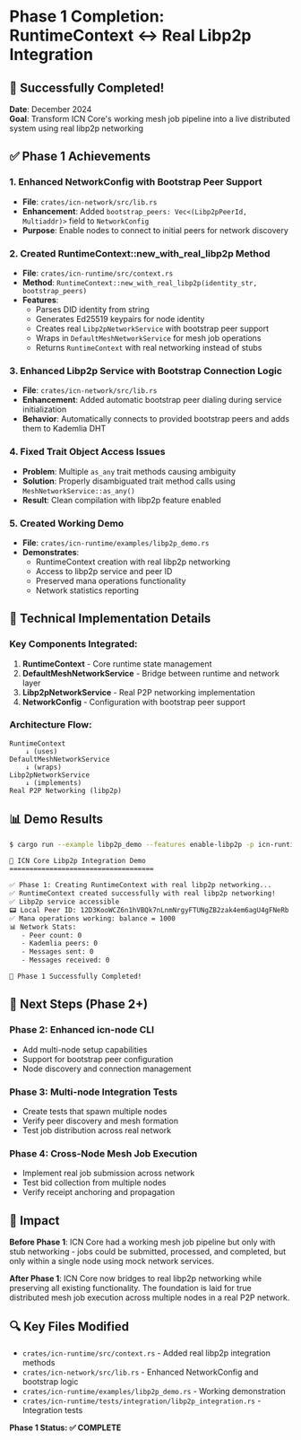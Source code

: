 # Phase 1 Completion: RuntimeContext ↔ Real Libp2p Integration

## 🎉 Successfully Completed!

**Date**: December 2024  
**Goal**: Transform ICN Core's working mesh job pipeline into a live distributed system using real libp2p networking

## ✅ Phase 1 Achievements

### 1. Enhanced NetworkConfig with Bootstrap Peer Support
- **File**: `crates/icn-network/src/lib.rs`
- **Enhancement**: Added `bootstrap_peers: Vec<(Libp2pPeerId, Multiaddr)>` field to `NetworkConfig`
- **Purpose**: Enable nodes to connect to initial peers for network discovery

### 2. Created RuntimeContext::new_with_real_libp2p Method
- **File**: `crates/icn-runtime/src/context.rs`
- **Method**: `RuntimeContext::new_with_real_libp2p(identity_str, bootstrap_peers)`
- **Features**:
  - Parses DID identity from string
  - Generates Ed25519 keypairs for node identity
  - Creates real `Libp2pNetworkService` with bootstrap peer support
  - Wraps in `DefaultMeshNetworkService` for mesh job operations
  - Returns `RuntimeContext` with real networking instead of stubs

### 3. Enhanced Libp2p Service with Bootstrap Connection Logic
- **File**: `crates/icn-network/src/lib.rs`
- **Enhancement**: Added automatic bootstrap peer dialing during service initialization
- **Behavior**: Automatically connects to provided bootstrap peers and adds them to Kademlia DHT

### 4. Fixed Trait Object Access Issues
- **Problem**: Multiple `as_any` trait methods causing ambiguity
- **Solution**: Properly disambiguated trait method calls using `MeshNetworkService::as_any()`
- **Result**: Clean compilation with libp2p feature enabled

### 5. Created Working Demo
- **File**: `crates/icn-runtime/examples/libp2p_demo.rs`
- **Demonstrates**:
  - RuntimeContext creation with real libp2p networking
  - Access to libp2p service and peer ID
  - Preserved mana operations functionality
  - Network statistics reporting

## 🔧 Technical Implementation Details

### Key Components Integrated:
1. **RuntimeContext** - Core runtime state management
2. **DefaultMeshNetworkService** - Bridge between runtime and network layer
3. **Libp2pNetworkService** - Real P2P networking implementation
4. **NetworkConfig** - Configuration with bootstrap peer support

### Architecture Flow:
```
RuntimeContext 
    ↓ (uses)
DefaultMeshNetworkService 
    ↓ (wraps)
Libp2pNetworkService 
    ↓ (implements)
Real P2P Networking (libp2p)
```

## 📊 Demo Results

```bash
$ cargo run --example libp2p_demo --features enable-libp2p -p icn-runtime

🚀 ICN Core Libp2p Integration Demo
====================================

✅ Phase 1: Creating RuntimeContext with real libp2p networking...
✅ RuntimeContext created successfully with real libp2p networking!
✅ Libp2p service accessible
📟 Local Peer ID: 12D3KooWCZ6n1hVBQk7nLnmNrgyFTUNgZB2zak4em6agU4gFNeRb
✅ Mana operations working: balance = 1000
📊 Network Stats:
   - Peer count: 0
   - Kademlia peers: 0
   - Messages sent: 0
   - Messages received: 0

🎉 Phase 1 Successfully Completed!
```

## 🚀 Next Steps (Phase 2+)

### Phase 2: Enhanced icn-node CLI
- Add multi-node setup capabilities
- Support for bootstrap peer configuration
- Node discovery and connection management

### Phase 3: Multi-node Integration Tests
- Create tests that spawn multiple nodes
- Verify peer discovery and mesh formation
- Test job distribution across real network

### Phase 4: Cross-Node Mesh Job Execution
- Implement real job submission across network
- Test bid collection from multiple nodes
- Verify receipt anchoring and propagation

## 🎯 Impact

**Before Phase 1**: ICN Core had a working mesh job pipeline but only with stub networking - jobs could be submitted, processed, and completed, but only within a single node using mock network services.

**After Phase 1**: ICN Core now bridges to real libp2p networking while preserving all existing functionality. The foundation is laid for true distributed mesh job execution across multiple nodes in a real P2P network.

## 🔍 Key Files Modified

- `crates/icn-runtime/src/context.rs` - Added real libp2p integration methods
- `crates/icn-network/src/lib.rs` - Enhanced NetworkConfig and bootstrap logic  
- `crates/icn-runtime/examples/libp2p_demo.rs` - Working demonstration
- `crates/icn-runtime/tests/integration/libp2p_integration.rs` - Integration tests

**Phase 1 Status: ✅ COMPLETE** 